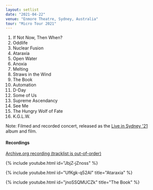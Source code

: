 ```yaml
---
layout: setlist
date: "2021-04-22"
venue: "Enmore Theatre, Sydney, Australia"
tour: "Micro Tour 2021"
---
```



 1. If Not Now, Then When?
 2. Oddlife
 3. Nuclear Fusion
 4. Ataraxia
 5. Open Water
 6. Anoxia
 7. Melting
 8. Straws in the Wind
 9. The Book
10. Automation
11. D-Day
12. Some of Us
13. Supreme Ascendancy
14. See Me
15. The Hungry Wolf of Fate
16. K.G.L.W.

Note: Filmed and recorded concert, released as the [Live in Sydney '21](/releases/live-in-sydney-2021) album and film.

#### Recordings

[Archive.org recording (tracklist is out-of-order)](https://archive.org/details/kg2021-04-22)

{% include youtube.html id="JbjZ-jZnoss" %}

{% include youtube.html id="UfKgk-q52AI" title="Ataraxia" %}

{% include youtube.html id="jnoSSQMUCZk" title="The Book" %}
